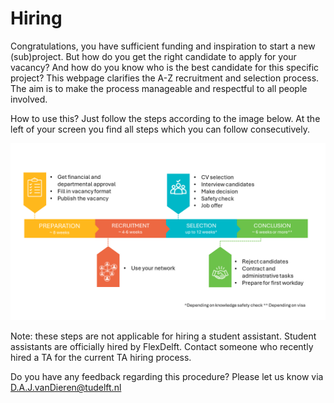 # Hiring

Congratulations, you have sufficient funding and inspiration to start a new (sub)project. But how do you get the right candidate to apply for your vacancy? And how do you know who is the best candidate for this specific project? This webpage clarifies the A-Z recruitment and selection process. The aim is to make the process manageable and respectful to all people involved. 

How to use this? Just follow the steps according to the image below. At the left of your screen you find all steps which you can follow consecutively.

![The steps of the hiring procedure](../Hiring/Appendices/OverviewImage.png)

Note: these steps are not applicable for hiring a student assistant. Student assistants are officially hired by FlexDelft. Contact someone who recently hired a TA for the current TA hiring process. 

Do you have any feedback regarding this procedure? Please let us know via D.A.J.vanDieren@tudelft.nl